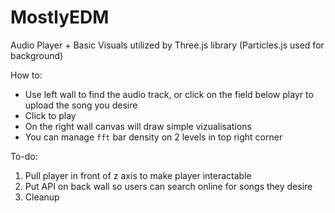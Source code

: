 # MostlyEDM
Audio Player + Basic Visuals utilized by Three.js library
(Particles.js used for background)


How to:
- Use left wall to find the audio track, or click on the field below playr to upload the song you desire
- Click to play
- On the right wall canvas will draw simple vizualisations
- You can manage `fft` bar density on 2 levels in top right corner


To-do:
1. Pull player in front of z axis to make player interactable
2. Put API on back wall so users can search online for songs they desire
3. Cleanup
